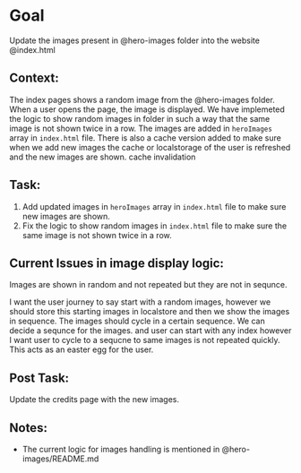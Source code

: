 # Goal
Update the images present in @hero-images folder into the website @index.html

## Context:
The index pages shows a random image from the @hero-images folder. When a user opens the page, the image is displayed. We have implemeted the logic to show random images in folder in such a way that the same image is not shown twice in a row. The images are added in `heroImages` array in `index.html` file. There is also a cache version added to make sure when we add new images the cache or localstorage of the user is refreshed and the new images are shown. cache invalidation


## Task:
1. Add updated images in `heroImages` array in `index.html` file to make sure new images are shown.
2. Fix the logic to show random images in `index.html` file to make sure the same image is not shown twice in a row.

## Current Issues in image display logic:
Images are shown in random and not repeated but they are not in sequnce.

I want the user journey to say start with a random images, however we should store this starting images in localstore and then we show the images in sequence. The images should cycle in a certain sequence. We can decide a sequnce for the images. and user can start with any index however I want user to cycle to a sequcne to same images is not repeated quickly. This acts as an easter egg for the user.


## Post Task:
Update the credits page with the new images.


## Notes:
- The current logic for images handling is mentioned in @hero-images/README.md
